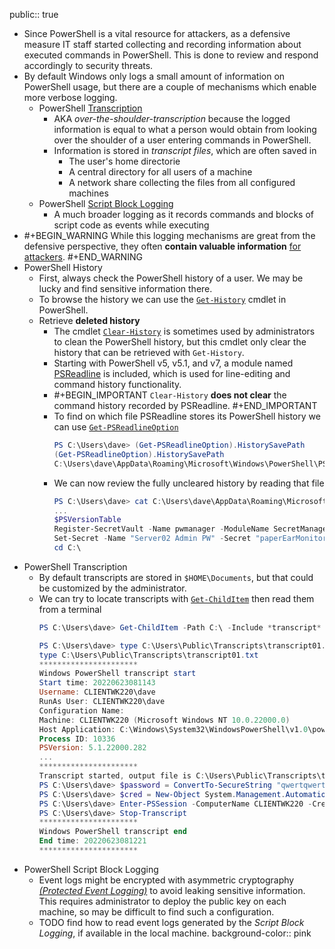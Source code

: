 public:: true

- Since PowerShell is a vital resource for attackers, as a defensive measure IT staff started collecting and recording information about executed commands in PowerShell. This is done to review and respond accordingly to security threats.
- By default Windows only logs a small amount of information on PowerShell usage, but there are a couple of mechanisms which enable more verbose logging.
	- PowerShell [Transcription](https://learn.microsoft.com/en-us/powershell/module/microsoft.powershell.host/start-transcript?view=powershell-7.4)
		- AKA *over-the-shoulder-transcription* because the logged information is equal to what a person would obtain from looking over the shoulder of a user entering commands in PowerShell.
		- Information is stored in *transcript files*, which are often saved in
			- The user's home directorie
			- A central directory for all users of a machine
			- A network share collecting the files from all configured machines
	- PowerShell [Script Block Logging](https://learn.microsoft.com/en-us/powershell/module/microsoft.powershell.core/about/about_logging_windows?view=powershell-7.2)
		- A much broader logging as it records commands and blocks of script code as events while executing
- #+BEGIN_WARNING
  While this logging mechanisms are great from the defensive perspective, they often **contain valuable information** [for attackers](https://learn.microsoft.com/en-us/powershell/module/microsoft.powershell.core/about/about_logging_windows?view=powershell-7.4#protected-event-logging).
  #+END_WARNING
- PowerShell History
	- First, always check the PowerShell history of a user. We may be lucky and find sensitive information there.
	- To browse the history we can use the [`Get-History`](https://learn.microsoft.com/en-us/powershell/module/microsoft.powershell.core/get-history?view=powershell-7.4) cmdlet in PowerShell.
	- Retrieve **deleted history**
		- The cmdlet [`Clear-History`](https://learn.microsoft.com/en-us/powershell/module/microsoft.powershell.core/clear-history?view=powershell-7.2) is sometimes used by administrators to clean the PowerShell history, but this cmdlet only clear the history that can be retrieved with `Get-History`.
		- Starting with PowerShell v5, v5.1, and v7, a module named [PSReadline](https://learn.microsoft.com/en-us/powershell/module/psreadline/?view=powershell-7.2) is included, which is used for line-editing and command history functionality.
		- #+BEGIN_IMPORTANT
		  `Clear-History` **does not clear** the command history recorded by PSReadline.
		  #+END_IMPORTANT
		- To find on which file PSReadline stores its PowerShell history we can use [`Get-PSReadlineOption`](https://learn.microsoft.com/en-us/powershell/module/psreadline/get-psreadlineoption?view=powershell-7.4)
		  ```powershell
		  PS C:\Users\dave> (Get-PSReadlineOption).HistorySavePath
		  (Get-PSReadlineOption).HistorySavePath
		  C:\Users\dave\AppData\Roaming\Microsoft\Windows\PowerShell\PSReadLine\ConsoleHost_history.txt
		  ```
		- We can now review the fully uncleared history by reading that file
		  ```powershell
		  PS C:\Users\dave> cat C:\Users\dave\AppData\Roaming\Microsoft\Windows\PowerShell\PSReadLine\ConsoleHost_history.txt
		  ...
		  $PSVersionTable
		  Register-SecretVault -Name pwmanager -ModuleName SecretManagement.keepass -VaultParameters $VaultParams
		  Set-Secret -Name "Server02 Admin PW" -Secret "paperEarMonitor33@" -Vault pwmanager
		  cd C:\
		  ```
- PowerShell Transcription
	- By default transcripts are stored in `$HOME\Documents`, but that could be customized by the administrator.
	- We can try to locate transcripts with [`Get-ChildItem`](https://learn.microsoft.com/en-us/powershell/module/microsoft.powershell.management/get-childitem?view=powershell-7.4) then read them from a terminal
	  ```powershell
	  PS C:\Users\dave> Get-ChildItem -Path C:\ -Include *transcript* -File -Recurse -ErrorAction SilentlyContinue
	  ```
	  ```powershell
	  PS C:\Users\dave> type C:\Users\Public\Transcripts\transcript01.txt
	  type C:\Users\Public\Transcripts\transcript01.txt
	  **********************
	  Windows PowerShell transcript start
	  Start time: 20220623081143
	  Username: CLIENTWK220\dave
	  RunAs User: CLIENTWK220\dave
	  Configuration Name: 
	  Machine: CLIENTWK220 (Microsoft Windows NT 10.0.22000.0)
	  Host Application: C:\Windows\System32\WindowsPowerShell\v1.0\powershell.exe
	  Process ID: 10336
	  PSVersion: 5.1.22000.282
	  ...
	  **********************
	  Transcript started, output file is C:\Users\Public\Transcripts\transcript01.txt
	  PS C:\Users\dave> $password = ConvertTo-SecureString "qwertqwertqwert123!!" -AsPlainText -Force
	  PS C:\Users\dave> $cred = New-Object System.Management.Automation.PSCredential("daveadmin", $password)
	  PS C:\Users\dave> Enter-PSSession -ComputerName CLIENTWK220 -Credential $cred
	  PS C:\Users\dave> Stop-Transcript
	  **********************
	  Windows PowerShell transcript end
	  End time: 20220623081221
	  **********************
	  ```
- PowerShell Script Block Logging
	- Event logs might be encrypted with asymmetric cryptography *[(Protected Event Logging)](https://learn.microsoft.com/en-us/powershell/module/microsoft.powershell.core/about/about_logging_windows?view=powershell-7.4#protected-event-logging)* to avoid leaking sensitive information. This requires administrator to deploy the public key on each machine, so may be difficult to find such a configuration.
	- TODO find how to read event logs generated by the *Script Block Logging*, if available in the local machine.
	  background-color:: pink